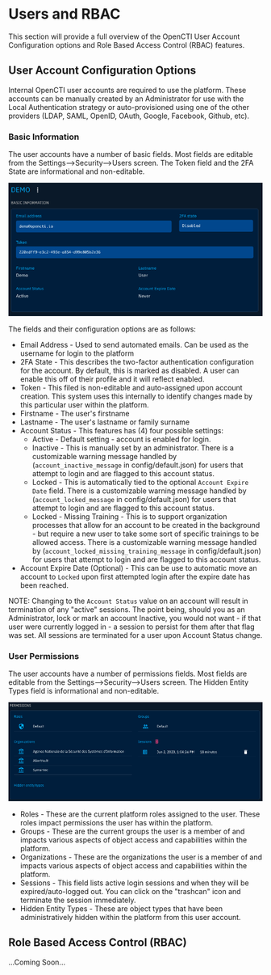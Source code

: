 # Users and RBAC
This section will provide a full overview of the OpenCTI User Account Configuration options and Role Based Access Control (RBAC) features.

## User Account Configuration Options
Internal OpenCTI user accounts are required to use the platform. These accounts can be manually created by an Administrator for use with the Local Authentication strategy or auto-provisioned using one of the other providers (LDAP, SAML, OpenID, OAuth, Google, Facebook, Github, etc).

### Basic Information

The user accounts have a number of basic fields. Most fields are editable from the Settings-->Security-->Users screen. The Token field and the 2FA State are informational and non-editable. 

![Basic Information](./assets/user_basic_information.png?raw=true "Basic Information")

The fields and their configuration options are as follows:

- Email Address - Used to send automated emails. Can be used as the username for login to the platform
- 2FA State - This describes the two-factor authentication configuration for the account. By default, this is marked as disabled. A user can  enable this off of their profile and it will reflect enabled.
- Token - This filed is non-editable and auto-assigned upon account creation. This system uses this internally to identify changes made by this particular user within the platform.
- Firstname - The user's firstname
- Lastname - The user's lastname or family surname
- Account Status - This features has (4) four possible settings:
   - Active - Default setting - account is enabled for login.
   - Inactive - This is manually set by an administrator. There is a customizable warning message handled by (`account_inactive_message` in config/default.json) for users that attempt to login and are flagged to this account status.
   - Locked - This is automatically tied to the optional `Account Expire Date` field. There is a customizable warning message handled by (`account_locked_message` in config/default.json) for users that attempt to login and are flagged to this account status.
   - Locked - Missing Training - This is to support organization processes that allow for an account to be created in the background - but require a new user to take some sort of specific trainings to be allowed access. There is a customizable warning message handled by (`account_locked_missing_training_message` in config/default.json) for users that attempt to login and are flagged to this account status.
- Account Expire Date (Optional) - This can be use to automatic move an account to `Locked` upon first attempted login after the expire date has been reached.

NOTE: Changing to the `Account Status` value on an account will result in termination of any "active" sessions. The point being, should you as an Administrator, lock or mark an account Inactive, you would not want - if that user were currently logged in - a session to persist for them after that flag was set. All sessions are terminated for a user upon Account Status change.

### User Permissions
The user accounts have a number of permissions fields. Most fields are editable from the Settings-->Security-->Users screen. The Hidden Entity Types field is informational and non-editable. 

![User Permissions](./assets/user_permissions.png?raw=true "User Permissions")

- Roles - These are the current platform roles assigned to the user. These roles impact permissions the user has within the platform.
- Groups -  These are the current groups the user is a member of and impacts various aspects of object access and capabilities within the platform.
- Organizations - These are the organizations the user is a member of and impacts various aspects of object access and capabilities within the platform.
- Sessions - This field lists active login sessions and when they will be expired/auto-logged out. You can click on the "trashcan" icon and terminate the session immediately.
- Hidden Entity Types - These are object types that have been administratively hidden within the platform from this user account.


## Role Based Access Control (RBAC)
...Coming Soon...
